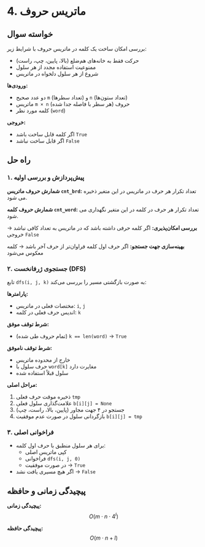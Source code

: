 # 4. ماتریس حروف

## خواسته سوال
بررسی امکان ساخت یک کلمه در ماتریس حروف با شرایط زیر:
- حرکت فقط به خانه‌های هم‌ضلع (بالا، پایین، چپ، راست)
- ممنوعیت استفاده مجدد از هر سلول
- شروع از هر سلول دلخواه در ماتریس

**ورودی‌ها:**
- دو عدد صحیح `m` (تعداد سطرها) و `n` (تعداد ستون‌ها)
- ماتریس `m × n` حروف (هر سطر با فاصله جدا شده)
- کلمه مورد نظر (`word`)

**خروجی:**
- اگر کلمه قابل ساخت باشد `True`
- اگر قابل ساخت نباشد `False` 



## راه حل

### ۱. پیش‌پردازش و بررسی اولیه
**شمارش حروف ماتریس `cnt_brd`:** 
  تعداد تکرار هر حرف در ماتریس در این متغیر ذخیره می شود.


**شمارش حروف کلمه `cnt_word`:** 
  تعداد تکرار هر حرف در کلمه در این متغیر نگهداری می شود.


**بررسی امکان‌پذیری:**
  اگر کلمه حرفی داشته باشد که در ماتریس به تعداد کافی نباشد → خروجی `False`


**بهینه‌سازی جهت جستجو:**
    اگر حرف اول کلمه فراوان‌تر از حرف آخر باشد → کلمه معکوس می‌شود




### ۲. جستجوی ژرفانخست (DFS)
تابع `dfs(i, j, k)` به صورت بازگشتی مسیر را بررسی می‌کند:

**پارامترها:**
  - مختصات فعلی در ماتریس: `i`, `j`
  - اندیس حرف فعلی در کلمه:  `k`

**شرط توقف موفق:**
  -  (تمام حروف طی شده) `k == len(word)` → `True`

**شرط توقف ناموفق:**
  - خارج از محدوده ماتریس
  - حرف سلول با `word[k]` مغایرت دارد
  - سلول قبلاً استفاده شده

**مراحل اصلی:**
  1. ذخیره موقت حرف فعلی `tmp`
  2. علامت‌گذاری سلول فعلی `b[i][j] = None`
  3. جستجو در ۴ جهت مجاور (پایین، بالا، راست، چپ)
  4. بازگردانی سلول در صورت عدم موفقیت `b[i][j] = tmp`

### ۳. فراخوانی اصلی
- برای هر سلول منطبق با حرف اول کلمه:
  - کپی ماتریس اصلی
  - فراخوانی `dfs(i, j, 0)`
  - در صورت موفقیت → `True`
- اگر هیچ مسیری یافت نشد → `False`

## پیچیدگی زمانی و حافظه
**پیچیدگی زمانی:**
    $$O(m \cdot n \cdot 4^l)$$
    
**پیچیدگی حافظه:**
    $$O(m \cdot n + l)$$
